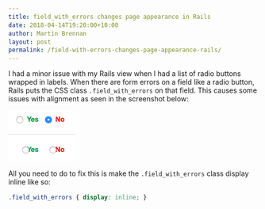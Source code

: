 ```yaml
---
title: field_with_errors changes page appearance in Rails
date: 2018-04-14T19:20:00+10:00
author: Martin Brennan
layout: post
permalink: /field-with-errors-changes-page-appearance-rails/
---
```


I had a minor issue with my Rails view when I had a list of radio buttons wrapped in labels. When there are form errors on a field like a radio button, Rails puts the CSS class `.field_with_errors` on that field. This causes some issues with alignment as seen in the screenshot below:

![field with errors](/images/fieldwitherrors.png)

All you need to do to fix this is make the `.field_with_errors` class display inline like so:

```css
.field_with_errors { display: inline; }
```